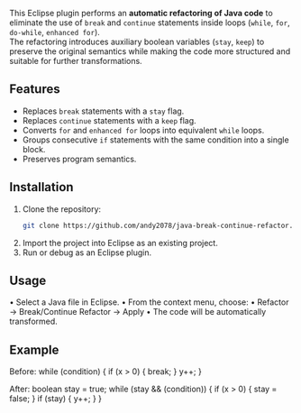 This Eclipse plugin performs an **automatic refactoring of Java code** to eliminate the use of `break` and `continue` statements inside loops (`while`, `for`, `do-while`, `enhanced for`).  
The refactoring introduces auxiliary boolean variables (`stay`, `keep`) to preserve the original semantics while making the code more structured and suitable for further transformations.

## Features
- Replaces `break` statements with a `stay` flag.
- Replaces `continue` statements with a `keep` flag.
- Converts `for` and `enhanced for` loops into equivalent `while` loops.
- Groups consecutive `if` statements with the same condition into a single block.
- Preserves program semantics.

## Installation
1. Clone the repository:
   ```bash
   git clone https://github.com/andy2078/java-break-continue-refactor.git
2.	Import the project into Eclipse as an existing project.
3.	Run or debug as an Eclipse plugin.

## Usage
•	Select a Java file in Eclipse.
•	From the context menu, choose:
•	Refactor → Break/Continue Refactor → Apply
•	The code will be automatically transformed.

## Example
Before:
while (condition) {
    if (x > 0) {
        break;
    }
    y++;
}

After:
boolean stay = true;
while (stay && (condition)) {
    if (x > 0) {
        stay = false;
    }
    if (stay) {
        y++;
    }
}

